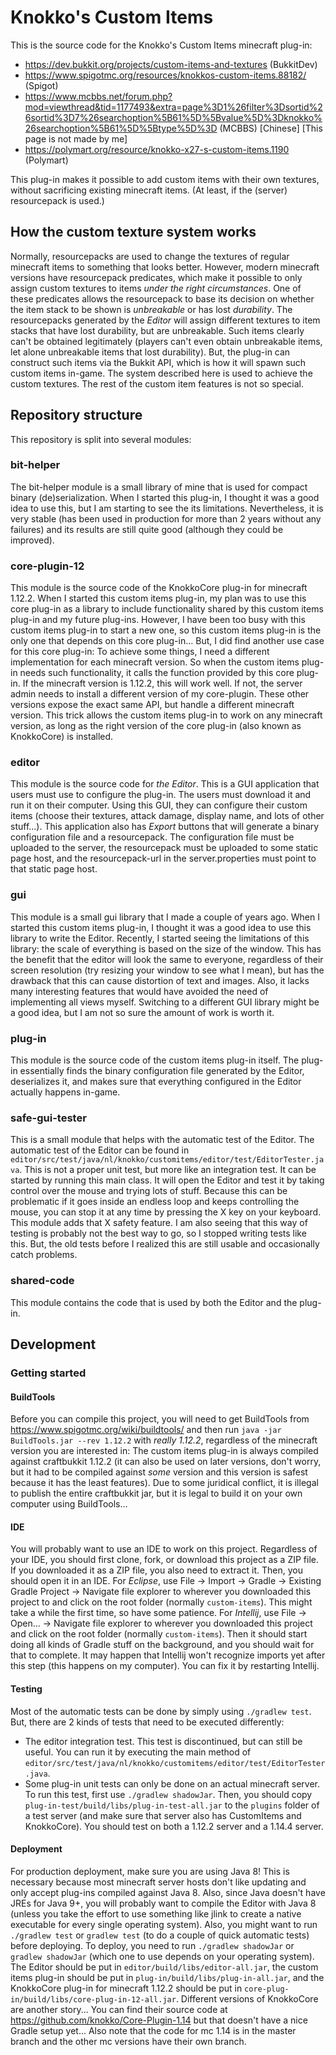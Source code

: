 # Knokko's Custom Items

This is the source code for the Knokko's Custom Items minecraft plug-in: 
 - https://dev.bukkit.org/projects/custom-items-and-textures (BukkitDev)
 - https://www.spigotmc.org/resources/knokkos-custom-items.88182/ (Spigot)
 - https://www.mcbbs.net/forum.php?mod=viewthread&tid=1177493&extra=page%3D1%26filter%3Dsortid%26sortid%3D7%26searchoption%5B61%5D%5Bvalue%5D%3Dknokko%26searchoption%5B61%5D%5Btype%5D%3D (MCBBS) [Chinese] [This page is not made by me]
 - https://polymart.org/resource/knokko-x27-s-custom-items.1190 (Polymart)

This plug-in makes it possible to add custom items with their own textures, without sacrificing existing minecraft items. 
(At least, if the (server) resourcepack is used.)

## How the custom texture system works
Normally, resourcepacks are used to change the textures of regular minecraft items to something that looks better. 
However, modern minecraft versions have resourcepack predicates, which make it possible to only assign custom textures to items
*under the right circumstances*. One of these predicates allows the resourcepack to base its decision on whether the item stack
to be shown is *unbreakable* or has lost *durability*. The resourcepacks generated by the *Editor* will assign different textures
to item stacks that have lost durability, but are unbreakable. Such items clearly can't be obtained legitimately (players can't even
obtain unbreakable items, let alone unbreakable items that lost durability). But, the plug-in can construct such items via the Bukkit
API, which is how it will spawn such custom items in-game. The system described here is used to achieve the custom textures. The rest
of the custom item features is not so special.

## Repository structure
This repository is split into several modules:

### bit-helper
The bit-helper module is a small library of mine that is used for compact binary (de)serialization. When I started this plug-in, I thought it
was a good idea to use this, but I am starting to see the its limitations. Nevertheless, it is very stable (has been used in production for more 
than 2 years without any failures) and its results are still quite good (although they could be improved).

### core-plugin-12
This module is the source code of the KnokkoCore plug-in for minecraft 1.12.2. When I started this custom items plug-in, my plan was to use this 
core plug-in as a library to include functionality shared by this custom items plug-in and my future plug-ins. However, I have been too busy with 
this custom items plug-in to start a new one, so this custom items plug-in is the only one that depends on this core plug-in... 
But, I did find another use case for this core plug-in: To achieve some things, I need a different implementation for each minecraft version. So
when the custom items plug-in needs such functionality, it calls the function provided by this core plug-in. If the minecraft version is 1.12.2,
this will work well. If not, the server admin needs to install a different version of my core-plugin. These other versions expose the exact same
API, but handle a different minecraft version. This trick allows the custom items plug-in to work on any minecraft version, as long as the right
version of the core plug-in (also known as KnokkoCore) is installed.

### editor
This module is the source code for *the Editor*. This is a GUI application that users must use to configure the plug-in. The users must download it
and run it on their computer. Using this GUI, they can configure their custom items (choose their textures, attack damage, display name, and
lots of other stuff...). This application also has *Export* buttons that will generate a binary configuration file and a resourcepack. The
configuration file must be uploaded to the server, the resourcepack must be uploaded to some static page host, and the resourcepack-url in the
server.properties must point to that static page host.

### gui
This module is a small gui library that I made a couple of years ago. When I started this custom items plug-in, I thought it was a good idea to use
this library to write the Editor. Recently, I started seeing the limitations of this library: the scale of everything is based on the size of the
window. This has the benefit that the editor will look the same to everyone, regardless of their screen resolution (try resizing your window to
see what I mean), but has the drawback that this can cause distortion of text and images. Also, it lacks many interesting features that would have
avoided the need of implementing all views myself. Switching to a different GUI library might be a good idea, but I am not so sure the amount of
work is worth it.

### plug-in
This module is the source code of the custom items plug-in itself. The plug-in essentially finds the binary configuration file generated by the
Editor, deserializes it, and makes sure that everything configured in the Editor actually happens in-game.

### safe-gui-tester
This is a small module that helps with the automatic test of the Editor. The automatic test of the Editor can be found in 
`editor/src/test/java/nl/knokko/customitems/editor/test/EditorTester.java`. This is not a proper unit test, but more like an integration test. It
can be started by running this main class. It will open the Editor and test it by taking control over the mouse and trying lots of stuff. Because
this can be problematic if it goes inside an endless loop and keeps controlling the mouse, you can stop it at any time by pressing the X key on
your keyboard. This module adds that X safety feature. I am also seeing that this way of testing is probably not the best way to go, so I stopped
writing tests like this. But, the old tests before I realized this are still usable and occasionally catch problems.

### shared-code
This module contains the code that is used by both the Editor and the plug-in.

## Development
### Getting started
#### BuildTools
Before you can compile this project, you will need to get BuildTools from https://www.spigotmc.org/wiki/buildtools/ and then run
`java -jar BuildTools.jar --rev 1.12.2` with *really 1.12.2*, regardless of the minecraft version you are interested in: The custom items plug-in
is always compiled against craftbukkit 1.12.2 (it can also be used on later versions, don't worry, but it had to be compiled against *some* version
and this version is safest because it has the least features). Due to some juridical conflict, it is illegal to publish the entire craftbukkit jar,
but it is legal to build it on your own computer using BuildTools...

#### IDE
You will probably want to use an IDE to work on this project. Regardless of your IDE, you should first clone, fork, or download this project as a
ZIP file. If you downloaded it as a ZIP file, you also need to extract it. Then, you should open it in an IDE. For *Eclipse*, use File -> Import ->
Gradle -> Existing Gradle Project -> Navigate file explorer to wherever you downloaded this project to and click on the root folder (normally
`custom-items`). This might take a while the first time, so have some patience. For *Intellij*, use File -> Open... -> Navigate file explorer to
wherever you downloaded this project and click on the root folder (normally `custom-items`). Then it should start doing all kinds of Gradle stuff
on the background, and you should wait for that to complete. It may happen that Intellij won't recognize imports yet after this step (this happens
on my computer). You can fix it by restarting Intellij.

#### Testing
Most of the automatic tests can be done by simply using `./gradlew test`.
But, there are 2 kinds of tests that need to be executed differently:
 - The editor integration test. This test is discontinued, but can still be useful.
You can run it by executing the main method of `editor/src/test/java/nl/knokko/customitems/editor/test/EditorTester.java`.
 - Some plug-in unit tests can only be done on an actual minecraft server. To run this test, first use `./gradlew shadowJar`.
Then, you should copy `plug-in-test/build/libs/plug-in-test-all.jar` to the `plugins` folder of a test server
(and make sure that server also has CustomItems and KnokkoCore). You should test on both a 1.12.2 server and a 1.14.4 server.

#### Deployment
For production deployment, make sure you are using Java 8! This is necessary because most minecraft server hosts don't like updating and only
accept plug-ins compiled against Java 8. Also, since Java doesn't have JREs for Java 9+, you will probably want to compile the Editor with
Java 8 (unless you take the effort to use something like jlink to create a native executable for every single operating system).
Also, you might want to run `./gradlew test` or `gradlew test` (to do a couple of quick automatic tests) before deploying.
To deploy, you need to run `./gradlew shadowJar` or `gradlew shadowJar` (which one to use depends on your operating system). The Editor should
be put in `editor/build/libs/editor-all.jar`, the custom items plug-in should be put in `plug-in/build/libs/plug-in-all.jar`, and the KnokkoCore
plug-in for minecraft 1.12.2 should be put in `core-plug-in/build/libs/core-plug-in-12-all.jar`. Different versions of KnokkoCore are another story...
You can find their source code at https://github.com/knokko/Core-Plugin-1.14 but that doesn't have a nice Gradle setup yet... Also note that the
code for mc 1.14 is in the master branch and the other mc versions have their own branch.
